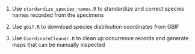1. Use `stardardize_species_names.R` to standardize and correct species names recorded from the specimens

2. Use `gbif.R` to download species distribution coordinates from GBIF

3. Use `CoordinateCleaner.R` to clean up occurrence records and generate maps that can be manually inspected